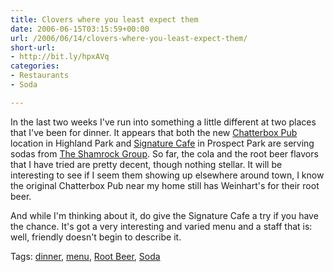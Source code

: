 ```yaml
---
title: Clovers where you least expect them
date: 2006-06-15T03:15:59+00:00
url: /2006/06/14/clovers-where-you-least-expect-them/
short-url:
- http://bit.ly/hpxAVq
categories:
- Restaurants
- Soda

---
```

<div class='microid-mailto+http:sha1:3aa3ef9bc3babb2f35a6b499f1e32223fa37f08c'>

In the last two weeks I've run into something a little different at two places that I've been for dinner. It appears that both the new <a href="http://www.thechatterboxpub.com/">Chatterbox Pub</a> location in Highland Park and <a href="http://www.signaturecafe.net">Signature Cafe</a> in Prospect Park are serving sodas from <a href="http://www.shamrockgroup.net">The Shamrock Group</a>. So far, the cola and the root beer flavors that I have tried are pretty decent, though nothing stellar. It will be interesting to see if I seem them showing up elsewhere around town, I know the original Chatterbox Pub near my home still has Weinhart's for their root beer.

And while I'm thinking about it, do give the Signature Cafe a try if you have the chance. It's got a very interesting and varied menu and a staff that is: well, friendly doesn't begin to describe it.

</div>

<div class="st-post-tags">
Tags: <a href="http://www.cavort.org/tag/dinner/" title="dinner" rel="tag">dinner</a>, <a href="http://www.cavort.org/tag/menu/" title="menu" rel="tag">menu</a>, <a href="http://www.cavort.org/tag/root-beer/" title="Root Beer" rel="tag">Root Beer</a>, <a href="http://www.cavort.org/tag/soda/" title="Soda" rel="tag">Soda</a><br />
</div>